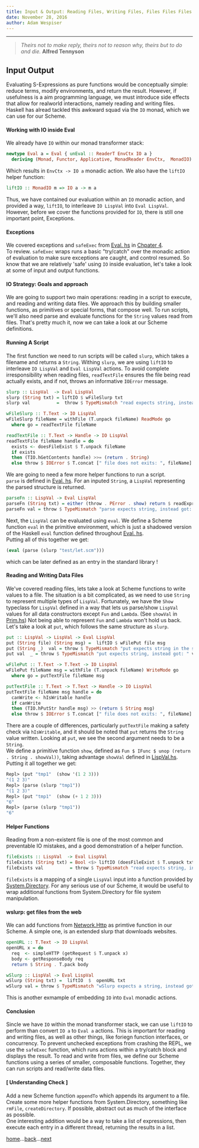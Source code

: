 ```yaml
---
title: Input & Output: Reading Files, Writing Files, Files Files Files!
date: November 28, 2016
author: Adam Wespiser
---
```


-----------

> *Theirs not to make reply, theirs not to reason why, theirs but to do and die.* **Alfred Tennyson** 

## Input Output 

Evaluating S-Expressions as pure functions would be conceptually simple: reduce terms, modify environments, and return the result. 
However, if usefulness is a aim programming language, we must introduce side effects that allow for realworld interactions, namely reading and writing files. 
Haskell has alread tackled this awkward squad via the `IO` monad, which we can use for our Scheme. 

#### Working with IO inside Eval

We already have `IO` within our monad transformer stack:    
```Haskell
newtype Eval a = Eval { unEval :: ReaderT EnvCtx IO a }                            
  deriving (Monad, Functor, Applicative, MonadReader EnvCtx,  MonadIO)             
```
Which results in `EnvCtx -> IO a` monadic action. 
We also have the `liftIO` helper function: 
```Haskell
liftIO :: MonadIO m => IO a -> m a
```
Thus, we have contained our evaluation within an `IO` monadic action, and provided a way, `liftIO`, to interleave `IO LispVal` into `Eval LispVal`. 
However, before we cover the functions provided for `IO`, there is still one important point, Exceptions. 

#### Exceptions 
We covered exceptions and `safeExec` from [Eval. hs](https://github.com/write-you-a-scheme-v2/scheme/tree/master/src/Eval.hs) in [Chpater 4](04_errors.html).  
To review. `safeExec` wraps runs a basic "try/catch" over the monadic action of evaluation to make sure exceptions are caught, and control resumed. 
So know that we are relatively 'safe' using `IO` inside evaluation, let's take a look at some of input and output functions. 

#### IO Strategy: Goals and approach 
We are going to support two main operations: reading in a script to execute, and reading and writing data files. 
We approach this by building smaller functions, as primitives or special forms, that compose well. 
To run scripts, we'll also need parse and evaluate  functions for the `String` values read from files. 
That's pretty much it, now we can take a look at our Scheme definitions.

#### Running A Script
The first function we need to run scripts will be called `slurp`, which takes a filename and returns a `String`. 
Withing `slurp`, we are using `liftIO` to interleave `IO LispVal` and `Eval LispVal` actions. 
To avoid complete irresponsibility when reading files, `readTextFile` ensures the file being read actually exists, and if not, throws an informative `IOError` message. 

```Haskell
slurp :: LispVal  -> Eval LispVal
slurp (String txt) = liftIO $ wFileSlurp txt
slurp val          =  throw $ TypeMismatch "read expects string, instead got: " val

wFileSlurp :: T.Text -> IO LispVal
wFileSlurp fileName = withFile (T.unpack fileName) ReadMode go
  where go = readTextFile fileName

readTextFile :: T.Text -> Handle -> IO LispVal
readTextFile fileName handle = do
  exists <- doesFileExist $ T.unpack fileName
  if exists
  then (TIO.hGetContents handle) >>= (return . String)
  else throw $ IOError $ T.concat [" file does not exits: ", fileName]
```
We are going to need a few more helper functions to run a script.  
`parse` is defined in [Eval. hs](https://github.com/write-you-a-scheme-v2/scheme/tree/master/src/Eval.hs). 
For an inputed `String`, a `LispVal` representing the parsed structure is returned.
```Haskell
parseFn :: LispVal -> Eval LispVal
parseFn (String txt) = either (throw . PError . show) return $ readExpr txt
parseFn val = throw $ TypeMismatch "parse expects string, instead got: " val
```
Next, the `LispVal` can be evaluated using `eval`. 
We define a Scheme function `eval` in the primitive environment, which is just a shadowed version of the Haskell `eval` function defined throughout  [Eval. hs](https://github.com/write-you-a-scheme-v2/scheme/tree/master/src/Eval.hs).  
Putting all of this together we get:
```Scheme
(eval (parse (slurp "test/let.scm")))
```
which can be later defined as an entry in the standard library ! 

#### Reading and Writing Data Files
We've covered reading files, lets take a look at Scheme functions to write values to a file. 
The situation is a bit complicated, as we need to use `String` to represent multiple types of `LispVal`. 
Fortunately, we have the `Show` typeclass for `LispVal` defined in a way that lets us parse/show `LispVal` values for all data constructors except `Fun` and `Lambda`.
(See `showVal` in [Prim.hs](https://github.com/write-you-a-scheme-v2/scheme/tree/master/src/Prim.hs)) 
Not being able to represent `Fun` and `Lambda` won't hold us back. 
Let's take a look at `put`, which follows the same structure as `slurp`. 

```Haskell
put :: LispVal -> LispVal -> Eval LispVal
put (String file) (String msg) =  liftIO $ wFilePut file msg
put (String _)  val = throw $ TypeMismatch "put expects string in the second argument (try using show), instead got: " val
put val  _ = throw $ TypeMismatch "put expects string, instead got: " val

wFilePut :: T.Text -> T.Text -> IO LispVal
wFilePut fileName msg = withFile (T.unpack fileName) WriteMode go
  where go = putTextFile fileName msg

putTextFile :: T.Text -> T.Text -> Handle -> IO LispVal
putTextFile fileName msg handle = do
  canWrite <- hIsWritable handle
  if canWrite
  then (TIO.hPutStr handle msg) >> (return $ String msg)
  else throw $ IOError $ T.concat [" file does not exits: ", fileName]
```
There are a couple of differences, particularly `putTextFile` making a safety check via `hIsWritable`, and it should be noted that `put` returns the `String` value written. 
Looking at `put`, we see the second argument needs to be a `String`.  
We define a primitive function `show`, defined as `Fun $ IFunc $ unop (return . String . showVal))`, taking advantage `showVal` defined in [LispVal.hs](https://github.com/write-you-a-scheme-v2/scheme/tree/master/src/LispVal.hs).    
Putting it all together we get:    

```Scheme
Repl> (put "tmp1"  (show '(1 2 3)))
"(1 2 3)"
Repl> (parse (slurp "tmp1"))
"(1 2 3)"
Repl> (put "tmp1"  (show (+ 1 2 3)))
"6"
Repl> (parse (slurp "tmp1"))
"6"
```

#### Helper Functions
Reading from a non-existent file is one of the most common and preventable IO mistakes, and a good demonstration of a helper function. 

```Haskell
fileExists :: LispVal  -> Eval LispVal
fileExists (String txt) = Bool <$> liftIO (doesFileExist $ T.unpack txt)
fileExists val          = throw $ TypeMismatch "read expects string, instead got: " val
```
`fileExists` is a mapping of a single `LispVal` input into a function provided by [System.Directory](https://hackage.haskell.org/package/directory-1.3.0.1/docs/System-Directory.html). 
For any serious use of our Scheme, it would be useful to wrap additional functions from System.Directory for file system manipulation. 

#### wslurp: get files from the web
We can add functions from [Network.Http](https://hackage.haskell.org/package/HTTP-4000.3.4/docs/Network-HTTP.html) as primtive function in our Scheme. 
A simple one, is an extended slurp that downloads websites. 

```Haskell
openURL :: T.Text -> IO LispVal
openURL x = do
  req  <- simpleHTTP (getRequest $ T.unpack x)
  body <- getResponseBody req
  return $ String . T.pack body

wSlurp :: LispVal -> Eval LispVal
wSlurp (String txt) =  liftIO  $  openURL txt
wSlurp val = throw $ TypeMismatch "wSlurp expects a string, instead got: " val
```
This is another exmample of embedding `IO` into `Eval` monadic actions. 

#### Conclusion
Sincle we have `IO` within the monad transformer stack, we can use `liftIO` to perform than convert `IO a` to `Eval a` actions. 
This is important for reading and writing files, as well as other things, like foriegn function interfaces, or concurrency. 
To prevent unchecked exceptions from crashing the REPL, we use the `safeExec` function, which runs actions within a try/catch block and displays the result. 
To read and write from files, we define our Scheme functions using a series of smaller, composable functions. 
Together, they can run scripts and read/write data files. 

#### [ Understanding Check ]
Add a new Scheme function `appendTo` which appends its argument to a file.    
Create some more helper functions from System.Directory, something like `rmFile`, `createDirectory`. If possible, abstract out as much of the interface as possible.     
One interesting addition would be a way to take a list of expressions, then execute each entry in a different thread, returning the results in a list.  


[home](home.html)...[back](06_repl.html)...[next](08_stdlib.html)           
